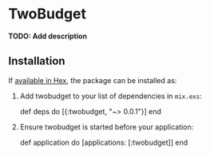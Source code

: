 # TwoBudget

**TODO: Add description**

## Installation

If [available in Hex](https://hex.pm/docs/publish), the package can be installed as:

  1. Add twobudget to your list of dependencies in `mix.exs`:

        def deps do
          [{:twobudget, "~> 0.0.1"}]
        end

  2. Ensure twobudget is started before your application:

        def application do
          [applications: [:twobudget]]
        end

